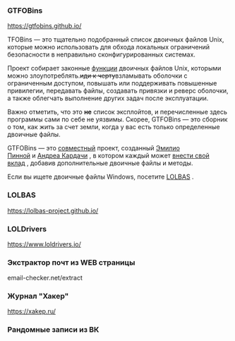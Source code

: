 ### GTFOBins
https://gtfobins.github.io/

TFOBins — это тщательно подобранный список двоичных файлов Unix, которые можно использовать для обхода локальных ограничений безопасности в неправильно сконфигурированных системах.

Проект собирает законные [функции](https://gtfobins.github.io/functions/) двоичных файлов Unix, которыми можно злоупотреблять.~~иди к черту~~взламывать оболочки с ограниченным доступом, повышать или поддерживать повышенные привилегии, передавать файлы, создавать привязки и реверс оболочки, а также облегчать выполнение других задач после эксплуатации.

Важно отметить, что это **не** список эксплойтов, и перечисленные здесь программы сами по себе не уязвимы. Скорее, GTFOBins — это сборник о том, как жить за счет земли, когда у вас есть только определенные двоичные файлы.

GTFOBins — это [совместный](https://github.com/GTFOBins/GTFOBins.github.io/graphs/contributors) проект, созданный [Эмилио Пинной](https://twitter.com/norbemi) и [Андреа Кардачи](https://twitter.com/cyrus_and) , в котором каждый может [внести свой вклад](https://gtfobins.github.io/contribute/) , добавив дополнительные двоичные файлы и методы.

Если вы ищете двоичные файлы Windows, посетите [LOLBAS](https://lolbas-project.github.io/) .
### LOLBAS
https://lolbas-project.github.io/
### LOLDrivers
https://www.loldrivers.io/

### Экстрактор почт из WEB страницы
email-checker.net/extract

### Журнал "Хакер"
https://xakep.ru/
### Рандомные записи из ВК

